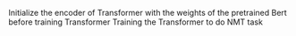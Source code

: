 Initialize the encoder of Transformer with the weights of the pretrained Bert before training Transformer
Training the Transformer to do NMT task

